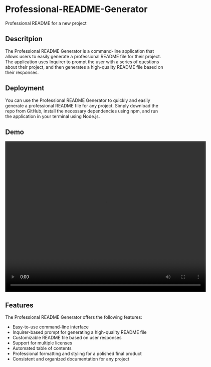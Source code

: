 # Professional-README-Generator
Professional README for a new project

## Descritpion 
The Professional README Generator is a command-line application that allows users to easily generate a professional README file for their project. The application uses Inquirer to prompt the user with a series of questions about their project, and then generates a high-quality README file based on their responses.

## Deployment
You can use the Professional README Generator to quickly and easily generate a professional README file for any project. Simply download the repo from GitHub, install the necessary dependencies using npm, and run the application in your terminal using Node.js.

## Demo
<video width="640" height="480" controls>
    <source src="https://www.youtube.com/embed/8h2MJSwExjc">
    Your browser does not support the video tag.
</video>

## Features
The Professional README Generator offers the following features:

- Easy-to-use command-line interface
- Inquirer-based prompt for generating a high-quality README file
- Customizable README file based on user responses
- Support for multiple licenses
- Automated table of contents
- Professional formatting and styling for a polished final product
- Consistent and organized documentation for any project
